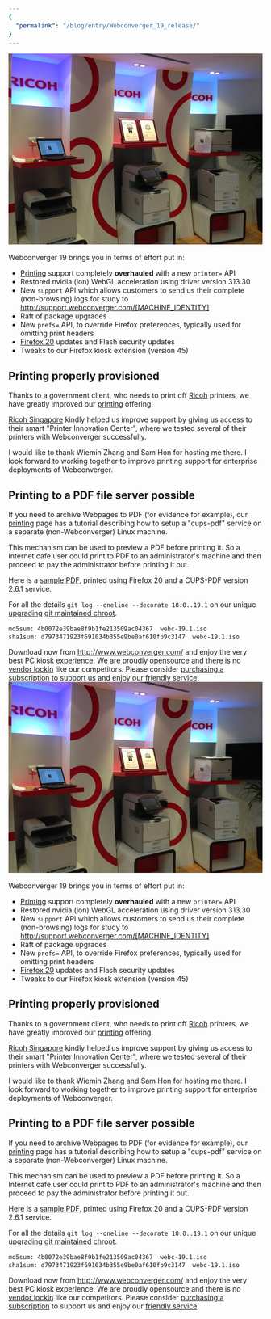```yaml
---
{
  "permalink": "/blog/entry/Webconverger_19_release/"
}
---
```


<img src="/img/ricoh-printing.jpg" alt="Webconverger printing with Ricoh printers">

Webconverger 19 brings you in terms of effort put in:

* [Printing](/printing/) support completely **overhauled** with a new `printer=` API
* Restored nvidia (ion) WebGL acceleration using driver version 313.30
* New `support` API which allows customers to send us their complete (non-browsing) logs for study to http://support.webconverger.com/[MACHINE_IDENTITY]
* Raft of package upgrades
* New `prefs=` API, to override Firefox preferences, typically used for omitting print headers
* [Firefox 20](http://www.mozilla.org/en-US/firefox/20.0/releasenotes/) updates and Flash security updates
* Tweaks to our Firefox kiosk extension (version 45)

## Printing properly provisioned

Thanks to a government client, who needs to print off
[Ricoh](http://en.wikipedia.org/wiki/Ricoh) printers, we have greatly improved
our [printing](/printing/) offering.

[Ricoh Singapore](http://www.ricoh.sg/contact.aspx) kindly helped us improve
support by giving us access to their smart "Printer Innovation Center", where
we tested several of their printers with Webconverger successfully.

I would like to thank Wiemin Zhang and Sam Hon for hosting me there. I look
forward to working together to improve printing support for enterprise
deployments of Webconverger.

## Printing to a PDF file server possible

If you need to archive Webpages to PDF (for evidence for example), our
[printing](/printing/) page has a tutorial describing how to setup a "cups-pdf" service
on a separate (non-Webconverger) Linux machine.

This mechanism can be used to preview a PDF before printing it. So a Internet
cafe user could print to PDF to an administrator's machine and then proceed to
pay the administrator before printing it out.

Here is a [sample PDF](/img/printing.pdf), printed using Firefox 20 and a
CUPS-PDF version 2.6.1 service.

For all the details `git log --oneline --decorate 18.0..19.1` on our unique
[upgrading](/upgrade/) [git maintained
chroot](https://github.com/Webconverger/webc).

	md5sum: 4b0072e39bae8f9b1fe213509ac04367  webc-19.1.iso
	sha1sum: d7973471923f691034b355e9be0af610fb9c3147  webc-19.1.iso

Download now from <http://www.webconverger.com/> and enjoy the very best PC
kiosk experience. We are proudly opensource and there is no [vendor
lockin](http://en.wikipedia.org/wiki/Vendor_lock-in) like our competitors.
Please consider [purchasing a
subscription](http://www.webconverger.com/pricing/) to support us and enjoy our [friendly service](/sla/).
<img src="/img/ricoh-printing.jpg" alt="Webconverger printing with Ricoh printers">

Webconverger 19 brings you in terms of effort put in:

* [Printing](/printing/) support completely **overhauled** with a new `printer=` API
* Restored nvidia (ion) WebGL acceleration using driver version 313.30
* New `support` API which allows customers to send us their complete (non-browsing) logs for study to http://support.webconverger.com/[MACHINE_IDENTITY]
* Raft of package upgrades
* New `prefs=` API, to override Firefox preferences, typically used for omitting print headers
* [Firefox 20](http://www.mozilla.org/en-US/firefox/20.0/releasenotes/) updates and Flash security updates
* Tweaks to our Firefox kiosk extension (version 45)

## Printing properly provisioned

Thanks to a government client, who needs to print off
[Ricoh](http://en.wikipedia.org/wiki/Ricoh) printers, we have greatly improved
our [printing](/printing/) offering.

[Ricoh Singapore](http://www.ricoh.sg/contact.aspx) kindly helped us improve
support by giving us access to their smart "Printer Innovation Center", where
we tested several of their printers with Webconverger successfully.

I would like to thank Wiemin Zhang and Sam Hon for hosting me there. I look
forward to working together to improve printing support for enterprise
deployments of Webconverger.

## Printing to a PDF file server possible

If you need to archive Webpages to PDF (for evidence for example), our
[printing](/printing/) page has a tutorial describing how to setup a "cups-pdf" service
on a separate (non-Webconverger) Linux machine.

This mechanism can be used to preview a PDF before printing it. So a Internet
cafe user could print to PDF to an administrator's machine and then proceed to
pay the administrator before printing it out.

Here is a [sample PDF](/img/printing.pdf), printed using Firefox 20 and a
CUPS-PDF version 2.6.1 service.

For all the details `git log --oneline --decorate 18.0..19.1` on our unique
[upgrading](/upgrade/) [git maintained
chroot](https://github.com/Webconverger/webc).

	md5sum: 4b0072e39bae8f9b1fe213509ac04367  webc-19.1.iso
	sha1sum: d7973471923f691034b355e9be0af610fb9c3147  webc-19.1.iso

Download now from <http://www.webconverger.com/> and enjoy the very best PC
kiosk experience. We are proudly opensource and there is no [vendor
lockin](http://en.wikipedia.org/wiki/Vendor_lock-in) like our competitors.
Please consider [purchasing a
subscription](http://www.webconverger.com/pricing/) to support us and enjoy our [friendly service](/sla/).
